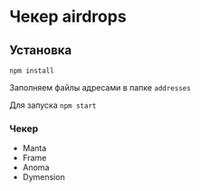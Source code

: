 # Чекер airdrops

## Установка
`npm install` 

Заполняем файлы адресами в папке `addresses`

Для запуска `npm start`

### Чекер

* Manta
* Frame
* Anoma
* Dymension